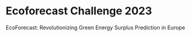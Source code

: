 # Ecoforecast Challenge 2023
EcoForecast: Revolutionizing Green Energy Surplus Prediction in Europe
